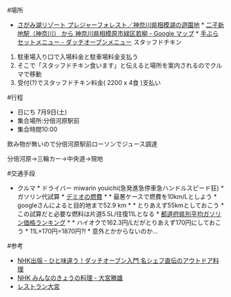 #場所

* [さがみ湖リゾート プレジャーフォレスト／神奈川県相模湖の遊園地](http://www.sagamiko-resort.jp/index.html)
       * [二子新地駅（神奈川） から 神奈川県相模原市緑区若柳 - Google マップ](http://maps.google.co.jp/maps?hl=ja&client=firefox-a&hs=sCo&rls=org.mozilla:ja:official&q=%E4%BA%8C%E5%AD%90%E6%96%B0%E5%9C%B0%E3%81%8B%E3%82%89%E7%A5%9E%E5%A5%88%E5%B7%9D%E7%9C%8C%E7%9B%B8%E6%A8%A1%E5%8E%9F%E5%B8%82%E7%B7%91%E5%8C%BA%E8%8B%A5%E6%9F%B31634%E7%95%AA%E5%9C%B0&bav=on.2,or.r_gc.r_pw.&um=1&ie=UTF-8&sa=N&tab=wl)
       * [手ぶらセットメニュー - ダッチオーブンメニュー](http://www.sagamiko-resort.jp/bbq/service/#m01) スタッフドチキン

1. 駐車場入り口で入場料金と駐車場料金支払う
1. そこで「スタッフドチキン食います」と伝えると場所を案内されるのでクルマで移動
1. 受付(?)でスタッフドチキン料金( 2200 x 4食 )支払い

#行程

* 日にち 7月9日(土)
* 集合場所:分倍河原駅前
* 集合時間10:00

飲み物が無いので分倍河原駅前ローソンでジュース調達

分倍河原→三輪カー→中央道→現地


#交通手段

* クルマ
       * ドライバー miwarin youichi(急発進急停車急ハンドルスピード狂)
       *  ガソリン代試算
           *  [デミオの燃費](http://kuru-ma.com/mazda/demio.html)
           * * 最悪ケースで燃費を10km/Lとしよう
           *  googleさんによると目的地まで52.9 km
           * * とりあえず55kmとしておこう
           *  この試算だと必要な燃料は片道5.5L/往復11Lとなる
           *  [都道府県別平均ガソリン価格ランキング](http://gogo.gs/rank/ave.html)
           * * ハイオクで162.3円/Lだがとりあえず170円にしておこう
           *  11L×170円=1870円?!
           *  意外とかからないのか...

#参考

* [NHK出版 - ひと味違う！ダッチオーブン入門 名シェフ直伝のアウトドア料理](https://www.nhk-book.co.jp/shop/main.jsp?trxID=C5010101&webCode=61884692008)
* [NHK みんなのきょうの料理 - 大宮勝雄](http://www.kyounoryouri.jp/teacher/%E6%B4%8B%E9%A3%9F/39_%E5%A4%A7%E5%AE%AE+%E5%8B%9D%E9%9B%84.html)
* [レストラン大宮](http://0038.info/)
